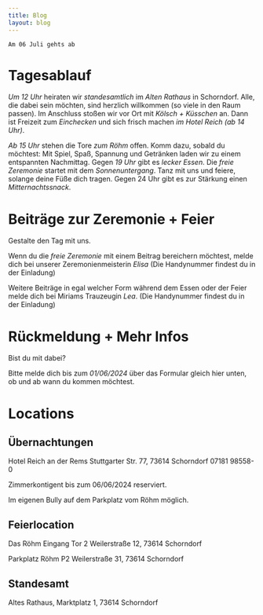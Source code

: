 ```yaml
---
title: Blog
layout: blog
---
```


`Am 06 Juli gehts ab`

# Tagesablauf
_Um 12 Uhr_ heiraten wir _standesamtlich_ im _Alten Rathaus_ in Schorndorf. Alle, die dabei sein möchten, sind herzlich 
willkommen (so viele in den Raum passen). Im Anschluss stoßen wir vor Ort mit _Kölsch + Küsschen_ an. Dann ist Freizeit zum _Einchecken_ und sich frisch machen _im Hotel Reich (ab 14 Uhr)_. 

_Ab 15 Uhr_ stehen die Tore _zum Röhm_ offen. Komm dazu, sobald du möchtest: Mit Spiel, Spaß, Spannung und Getränken laden wir zu einem entspannten Nachmittag. Gegen _19 Uhr_ gibt es _lecker Essen_. Die _freie Zeremonie_ startet mit dem _Sonnenuntergang_. Tanz mit uns und feiere, solange deine Füße dich tragen. Gegen 24 Uhr gibt es zur Stärkung einen _Mitternachtssnack_.

# Beiträge zur Zeremonie + Feier
Gestalte den Tag mit uns.

Wenn du die _freie Zeremonie_ mit einem Beitrag bereichern möchtest, melde dich bei unserer Zeremonienmeisterin _Elisa_ (Die Handynummer findest du in der Einladung)

Weitere Beiträge in egal welcher Form während dem Essen oder der Feier melde dich bei Miriams Trauzeugin _Lea_. (Die Handynummer findest du in der Einladung)

# Rückmeldung + Mehr Infos

Bist du mit dabei?

Bitte melde dich bis zum _01/06/2024_ über das Formular gleich hier unten, ob und ab wann du kommen möchtest.

<div data-tf-live="01HTSG1V3S22WZW547X0ZCFSJ9"></div><script src="//embed.typeform.com/next/embed.js"></script>

# Locations
## Übernachtungen
Hotel Reich an der Rems
Stuttgarter Str. 77, 
73614 Schorndorf
07181 98558-0

Zimmerkontigent bis zum
06/06/2024 reserviert. 

Im eigenen Bully auf 
dem Parkplatz vom Röhm möglich.

## Feierlocation
Das Röhm
Eingang Tor 2
Weilerstraße 12, 
73614 Schorndorf

Parkplatz Röhm P2
Weilerstraße 31, 
73614 Schorndorf

## Standesamt
Altes Rathaus, 
Marktplatz 1, 
73614 Schorndorf
